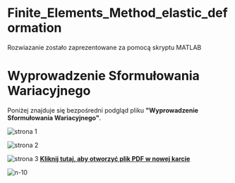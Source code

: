 # Finite_Elements_Method_elastic_deformation
Rozwiazanie zostało zaprezentowane za pomocą skryptu MATLAB
# Wyprowadzenie Sformułowania Wariacyjnego

Poniżej znajduje się bezpośredni podgląd pliku **"Wyprowadzenie Sformułowania Wariacyjnego"**.

![strona 1](images/wyprowadzenie_sformułowania_wariacyjnego-1.png)

![strona 2](images/wyprowadzenie_sformułowania_wariacyjnego-2.png)

![strona 3](images/wyprowadzenie_sformułowania_wariacyjnego-3.png)
[**Kliknij tutaj, aby otworzyć plik PDF w nowej karcie**](./wyprowadzenie_sformułowania_wariacyjnego.pdf)


![n-10](images/elastic_deformation_plot_(n-10).png)

